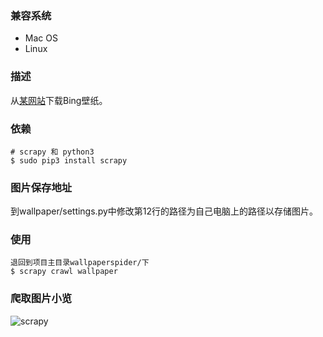 ### 兼容系统 
- Mac OS
- Linux

### 描述 
从[某网站](https://bing.ioliu.cn/)下载Bing壁纸。

### 依赖 
    # scrapy 和 python3 
	$ sudo pip3 install scrapy

### 图片保存地址 
   到wallpaper/settings.py中修改第12行的路径为自己电脑上的路径以存储图片。

### 使用 
	退回到项目主目录wallpaperspider/下
	$ scrapy crawl wallpaper

### 爬取图片小览 

![scrapy](https://s2.ax1x.com/2019/12/06/QJmRsK.md.png)


